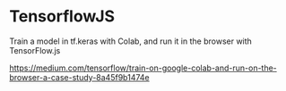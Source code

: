 # TensorflowJS


Train a model in tf.keras with Colab, and run it in the browser with TensorFlow.js

https://medium.com/tensorflow/train-on-google-colab-and-run-on-the-browser-a-case-study-8a45f9b1474e

